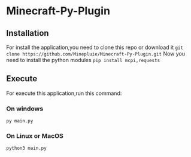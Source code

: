 # Minecraft-Py-Plugin
## Installation
For install the application,you need to clone this repo or download it
`git clone https://github.com/Minepluie/Minecraft-Py-Plugin.git`
Now you need to install the python modules
`pip install mcpi,requests`
## Execute
For execute this application,run this command:
### On windows
`py main.py`
### On Linux or MacOS
`python3 main.py`
